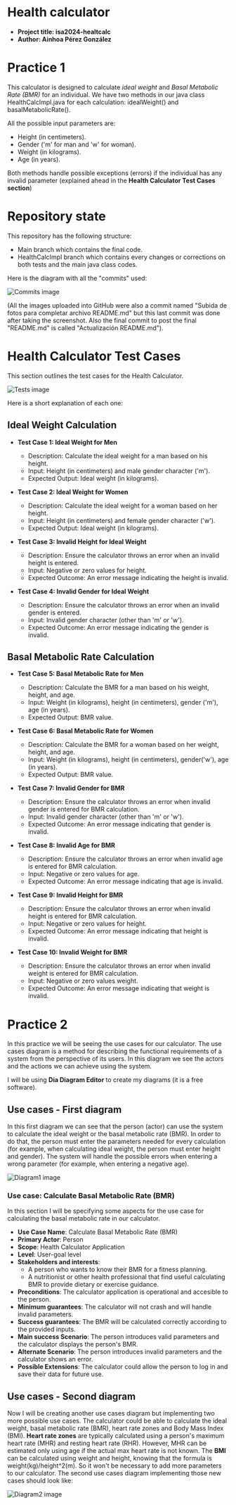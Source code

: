 # Health calculator
  
- **Project title: isa2024-healtcalc**
- **Author: Ainhoa Pérez González**

# Practice 1

This calculator is designed to calculate *ideal weight* and *Basal Metabolic Rate (BMR)* for an individual.
We have two methods in our java class HealthCalcImpl.java for each calculation: idealWeight() and basalMetabolicRate().

All the possible input parameters are:
- Height (in centimeters).
- Gender ('m' for man and 'w' for woman).
- Weight (in kilograms).
- Age (in years).

Both methods handle possible exceptions (errors) if the individual has any invalid parameter (explained ahead in the **Health Calculator Test Cases section**)

# Repository state

This repository has the following structure:
- Main branch which contains the final code.
- HealthCalcImpl branch which contains every changes or corrections on both tests and the main java class codes.

Here is the diagram with all the "commits" used:

![Commits image](./images/commits.png "All commits")

(All the images uploaded into GitHub were also a commit named "Subida de fotos para completar archivo README.md" but this
last commit was done after taking the screenshot. Also the final commit to post the final "README.md" is called "Actualización README.md").

# Health Calculator Test Cases

This section outlines the test cases for the Health Calculator.

![Tests image](./images/tests.png "Test Results")

Here is a short explanation of each one:

## Ideal Weight Calculation

- **Test Case 1: Ideal Weight for Men**
  - Description: Calculate the ideal weight for a man based on his height.
  - Input: Height (in centimeters) and male gender character ('m').
  - Expected Output: Ideal weight (in kilograms).

- **Test Case 2: Ideal Weight for Women**
  - Description: Calculate the ideal weight for a woman based on her height.
  - Input: Height (in centimeters) and female gender character ('w').
  - Expected Output: Ideal weight (in kilograms).

- **Test Case 3: Invalid Height for Ideal Weight**
  - Description: Ensure the calculator throws an error when an invalid height is entered.
  - Input: Negative or zero values for height.
  - Expected Outcome: An error message indicating the height is invalid.

- **Test Case 4: Invalid Gender for Ideal Weight**
  - Description: Ensure the calculator throws an error when an invalid gender is entered.
  - Input: Invalid gender character (other than 'm' or 'w').
  - Expected Outcome: An error message indicating the gender is invalid.

## Basal Metabolic Rate Calculation

- **Test Case 5: Basal Metabolic Rate for Men**
  - Description: Calculate the BMR for a man based on his weight, height, and age.
  - Input: Weight (in kilograms), height (in centimeters), gender ('m'), age (in years).
  - Expected Output: BMR value.

- **Test Case 6: Basal Metabolic Rate for Women**
  - Description: Calculate the BMR for a woman based on her weight, height, and age.
  - Input: Weight (in kilograms), height (in centimeters), gender('w'), age (in years).
  - Expected Output: BMR value.

- **Test Case 7: Invalid Gender for BMR**
  - Description: Ensure the calculator throws an error when invalid gender is entered for BMR calculation.
  - Input: Invalid gender character (other than 'm' or 'w').
  - Expected Outcome: An error message indicating that gender is invalid.

- **Test Case 8: Invalid Age for BMR**
  - Description: Ensure the calculator throws an error when invalid age is entered for BMR calculation.
  - Input: Negative or zero values for age.
  - Expected Outcome: An error message indicating that age is invalid.

- **Test Case 9: Invalid Height for BMR**
  - Description: Ensure the calculator throws an error when invalid height is entered for BMR calculation.
  - Input: Negative or zero values for height.
  - Expected Outcome: An error message indicating that height is invalid.

- **Test Case 10: Invalid Weight for BMR**
  - Description: Ensure the calculator throws an error when invalid weight is entered for BMR calculation.
  - Input: Negative or zero values weight.
  - Expected Outcome: An error message indicating that weight is invalid.

# Practice 2

In this practice we will be seeing the use cases for our calculator. The use cases diagram is a method for describing the functional requirements of a system from the perspective of its users. In this diagram we see the actors and the actions we can achieve using the system.

I will be using **Dia Diagram Editor** to create my diagrams (it is a free software).

## Use cases - First diagram

In this first diagram we can see that the person (actor) can use the system to calculate the ideal weight or the basal metabolic rate (BMR). In order to do that, the person must enter the parameters needed for every calculation (for example, when calculating ideal weight, the person must enter height and gender). The system will handle the possible errors when entering a wrong parameter (for example, when entering a negative age).

![Diagram1 image](./images/UseCases1.png "Use Cases 1")

### Use case: Calculate Basal Metabolic Rate (BMR)

In this section I will be specifying some aspects for the use case for calculating the basal metabolic rate in our calculator.

- **Use Case Name**: Calculate Basal Metabolic Rate (BMR)
- **Primary Actor**: Person
- **Scope**: Health Calculator Application
- **Level**: User-goal level
- **Stakeholders and interests**:
  - A person who wants to know their BMR for a fitness planning.
  - A nutritionist or other health professional that find useful calculating BMR to provide dietary or exercise guidance.
- **Preconditions**: The calculator application is operational and accesible to the person.
- **Minimum guarantees**: The calculator will not crash and will handle invalid parameters.
- **Success guarantees**: The BMR will be calculated correctly according to the provided inputs.
- **Main success Scenario**: The person introduces valid parameters and the calculator displays the person's BMR.
- **Alternate Scenario**: The person introduces invalid parameters and the calculator shows an error.
- **Possible Extensions**: The calculator could allow the person to log in and save their data for future use.

## Use cases - Second diagram

Now I will be creating another use cases diagram but implementing two more possible use cases. The calculator could be able to calculate the ideal weight, basal metabolic rate (BMR), heart rate zones and Body Mass Index (BMI). **Heart rate zones** are typically calculated using a person's maximum heart rate (MHR) and resting heart rate (RHR). However, MHR can be estimated only using age if the actual max heart rate is not known. The **BMI** can be calculated using weight and height, knowing that the formula is weight(kg)/height^2(m). So it won't be necessary to add more parameters to our calculator. The second use cases diagram implementing those new cases should look like:

![Diagram2 image](./images/UseCases2.png "Use Cases 2")